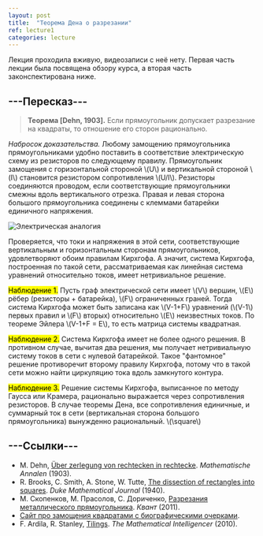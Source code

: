 ```yaml
---
layout: post
title:  "Теорема Дена о разрезании"
ref: lecture1
categories: lecture
---
```


Лекция проходила вживую, видеозаписи с неё нету. Первая часть лекции была посвящена обзору курса, а вторая часть законспектирована ниже.

## ---Пересказ---

> **Теорема [Dehn, 1903].** Если прямоугольник допускает разрезание на квадраты, то отношение его сторон рационально.

_Набросок доказательства._ Любому замощению прямоугольника прямоугольниками удобно поставить в соответствие электрическую схему из резисторов по следующему правилу. Прямоугольник замощения с горизонтальной стороной \\(U\\) и вертикальной стороной \\(I\\) становится резистором сопротивления \\(U/I\\). Резисторы соединяются проводом, если соответствующие прямоугольники смежны вдоль вертикального отрезка. Правая и левая сторона большого прямоугольника соединены с клеммами батарейки единичного напряжения.

![Электрическая аналогия]({{site.baseurl}}/pics/electric.png "Рисунок: М. Прасолов, М. Скопенков")

Проверяется, что токи и напряжения в этой сети, соответствующие вертикальным и горизонтальным сторонам прямоугольников, удовлетворяют обоим правилам Кирхгофа. А значит, система Кирхгофа, построенная по такой сети, рассматриваемая как линейная система уравнений относительно токов, имеет нетривиальное решение. 

<mark>Наблюдение 1.</mark> Пусть граф электрической сети имеет \\(V\\) вершин, \\(E\\) рёбер (резисторы + батарейка), \\(F\\) ограниченных граней. Тогда система Кирхгофа может быть записана как \\(V-1+F\\) уравнений (\\(V-1\\) первых правил и \\(F\\) вторых) относительно \\(E\\) неизвестных токов. По теореме Эйлера \\(V-1+F = E\\), то есть матрица системы квадратная.

<mark>Наблюдение 2.</mark> Система Кирхгофа имеет не более одного решения. В противном случае, вычитая два решения, мы получает нетривиальную систему токов в сети с нулевой батарейкой. Такое "фантомное" решение противоречит второму правилу Кирхгофа, потому что в такой сети можно найти циркуляцию тока вдоль замкнутого контура.

<mark>Наблюдение 3.</mark> Решение системы Кирхгофа, выписанное по методу Гаусса или Крамера, рационально выражается через сопротивления резисторов. В случае теоремы Дена, все сопротивления единичные, и суммарный ток в сети (вертикальная сторона большого прямоугольника) вынужденно рациональный.
\\(\square\\)


## ---Cсылки---
+ M. Dehn, [Über zerlegung von rechtecken in rechtecke](https://link.springer.com/content/pdf/10.1007/BF01444289.pdf). _Mathematische Annalen_ (1903).
+ R. Brooks, C. Smith, A. Stone, W. Tutte, [The dissection of rectangles into squares](https://carlo-hamalainen.net/stuff/Brooks,%20Smith,%20Stone,%20Tutte%20-%20The%20dissection%20of%20rectangles%20into%20squares%20(1940).pdf). _Duke Mathematical Journal_ (1940).
+ М. Скопенков, М. Прасолов, С. Дориченко, [Разрезания металлического прямоугольника](http://www.mathnet.ru/php/archive.phtml?wshow=paper&jrnid=kvant&paperid=1537&option_lang=rus). _Квант_ (2011).
+ [Сайт про замощения квадратами с биографическими очерками](http://www.squaring.net).
+ F. Ardila, R. Stanley, [Tilings](https://link.springer.com/article/10.1007/s00283-010-9160-9). _The Mathematical Intelligencer_ (2010).
